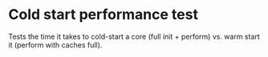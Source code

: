 # Cold start performance test

Tests the time it takes to cold-start a core (full init + perform) vs. warm start it (perform with caches full).